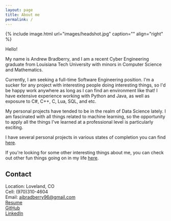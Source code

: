 ```yaml
---
layout: page
title: About me
permalink: /
---
```


{% include image.html url="images/headshot.jpg" caption="" align="right" %}

Hello!<br />

My name is Andrew Bradberry, and I am a recent Cyber Engineering graduate from Louisiana Tech University with minors in Computer Science and Mathematics.<br />

Currently, I am seeking a full-time Software Engineering position. I'm a sucker for any project with interesting people doing interesting things, so I'd be happy work anywhere as long as I can find an environment like that! I have extensive experience working with Python and Java, as well as exposure to C#, C++, C, Lua, SQL, and etc.<br />

My personal projects have tended to be in the realm of Data Science lately. I am fascinated with all things related to machine learning, so the opportunity to apply all the things I've learned at a professional level is particularly exciting.<br />

I have several personal projects in various states of completion you can find [here](../projects/).<br />

 If you're looking for some other interesting things about me, you can check out other fun things going on in my life [here](../misc).

## Contact

Location: Loveland, CO <br />
Cell: (970)310-4604<br />
Email: [ajbradberry96@gmail.com] <br />
[Resume](../images/resume_software.pdf)<br />
[GitHub](http://github.com/ajbradberry96)<br />
[LinkedIn](https://www.linkedin.com/in/andrew-bradberry-b6223913b/)

[ajbradberry96@gmail.com]: mailto:ajbradberry96@gmail.com

